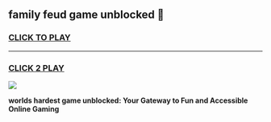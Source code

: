
## family feud game unblocked 👋
<h3>
<a href="https://premium.freeplayer.one?title=family_feud_game_unblocked&ref=13F">CLICK TO PLAY</a></h3>
<hr>

<h3>
<a href="https://premium.freeplayer.one?title=family_feud_game_unblocked&ref=13F">CLICK 2 PLAY</a>
  
</h3>

<a href="https://premium.freeplayer.one?title=family_feud_game_unblocked&ref=12F/"><img src="https://clearcache.store/games.png"></a>


**worlds hardest game unblocked: Your Gateway to Fun and Accessible Online Gaming**
